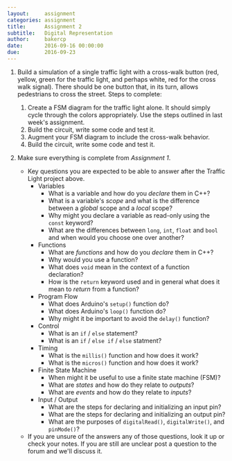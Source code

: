 ```yaml
---
layout:     assignment
categories: assignment
title:      Assignment 2
subtitle:   Digital Representation
author:     bakercp
date:       2016-09-16 00:00:00
due:        2016-09-23
---
```


1. Build a simulation of a single traffic light with a cross-walk button (red, yellow, green for the traffic light, and perhaps white, red for the cross walk signal).  There should be one button that, in its turn, allows pedestrians to cross the street.  Steps to complete:
    1. Create a FSM diagram for the traffic light alone.  It should simply cycle through the colors appropriately.  Use the steps outlined in last week's assignment.
    2. Build the circuit, write some code and test it.
    3. Augment your FSM diagram to include the cross-walk behavior.
    4. Build the circuit, write some code and test it.

2. Make sure everything is complete from _Assignment 1_.
    - Key questions you are expected to be able to answer after the Traffic Light project above.
        - Variables
            - What is a variable and how do you _declare_ them in C++?
            - What is a variable's _scope_ and what is the difference between a _global_ scope and a _local_ scope?
            - Why might you declare a variable as read-only using the `const` keyword?
            - What are the differences between `long`, `int`, `float` and `bool` and when would you choose one over another?
        - Functions
            - What are _functions_ and how do you _declare_ them in C++?
            - Why would you use a function?
            - What does `void` mean in the context of a function declaration?
            - How is the `return` keyword used and in general what does it mean to _return_ from a function?
        - Program Flow
            - What does Arduino's `setup()` function do?
            - What does Arduino's `loop()` function do?
            - Why might it be important to avoid the `delay()` function?
        - Control
            - What is an `if` / `else` statement?
            - What is an `if` / `else if` / `else` statment?
        - Timing
            - What is the `millis()` function and how does it work?
            - What is the `micros()` function and how does it work?
        - Finite State Machine
            - When might it be useful to use a finite state machine (FSM)?
            - What are _states_ and how do they relate to _outputs_?
            - What are _events_ and how do they relate to _inputs_?
        - Input / Output
            - What are the steps for declaring and initializing an input pin?
            - What are the steps for declaring and initializing an output pin?
            - What are the purposes of `digitalRead()`, `digitalWrite()`, and `pinMode()`?
    - If you are unsure of the answers any of those questions, look it up or check your notes.  If you are still are unclear post a question to the forum and we'll discuss it.
